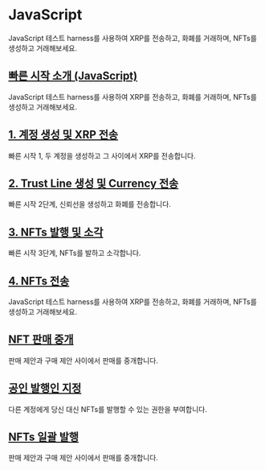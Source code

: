 # JavaScript

JavaScript 테스트 harness를 사용하여 XRP를 전송하고, 화폐를 거래하며, NFTs를 생성하고 거래해보세요.

## [빠른 시작 소개 (JavaScript) ](javascript-get-started-using-javascript.md)

JavaScript 테스트 harness를 사용하여 XRP를 전송하고, 화폐를 거래하며, NFTs를 생성하고 거래해보세요.

## [1. 계정 생성 및 XRP 전송 ](broken-reference)

빠른 시작 1, 두 계정을 생성하고 그 사이에서 XRP를 전송합니다.

## [2. Trust Line 생성 및 Currency 전송 ](../python/python-modular-tutorials-in-python/python-send-payments-send-payments-using-python/currency-create-trust-line-and-send-currency-using-python.md)

빠른 시작 2단계, 신뢰선을 생성하고 화폐를 전송합니다.

## [3. NFTs 발행 및 소각](../python/3.-nfts-python.md)&#x20;

빠른 시작 3단계, NFTs를 발하고 소각합니다.

## [4. NFTs 전송](javascript-modular-tutorials-in-javascript/javascript-nfts-nfts-using-javascript/javascript-nfts-transfer-nfts-using-javascript.md)&#x20;

JavaScript 테스트 harness를 사용하여 XRP를 전송하고, 화폐를 거래하며, NFTs를 생성하고 거래해보세요.

## [NFT 판매 중개](javascript-modular-tutorials-in-javascript/javascript-nfts-nfts-using-javascript/javascript-nft-broker-an-nft-sale-using-javascript.md)&#x20;

판매 제안과 구매 제안 사이에서 판매를 중개합니다.

## [공인 발행인 지정](javascript-modular-tutorials-in-javascript/javascript-nfts-nfts-using-javascript/javascript-assign-an-authorized-minter-using-javascript.md)

다른 계정에게 당신 대신 NFTs를 발행할 수 있는 권한을 부여합니다.

## [NFTs 일괄 발행](javascript-modular-tutorials-in-javascript/javascript-nfts-nfts-using-javascript/javascript-nfts-batch-mint-nfts-using-javascript.md)

판매 제안과 구매 제안 사이에서 판매를 중개합니다.
